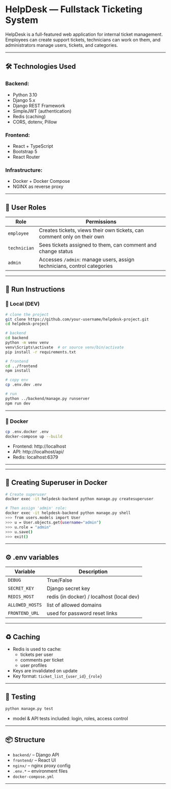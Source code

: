 # HelpDesk — Fullstack Ticketing System

HelpDesk is a full-featured web application for internal ticket management. Employees can create support tickets, technicians can work on them, and administrators manage users, tickets, and categories.

---

## 🛠 Technologies Used

### Backend:
- Python 3.10
- Django 5.x
- Django REST Framework
- SimpleJWT (authentication)
- Redis (caching)
- CORS, dotenv, Pillow

### Frontend:
- React + TypeScript
- Bootstrap 5
- React Router

### Infrastructure:
- Docker + Docker Compose
- NGINX as reverse proxy

---

## 🧩 User Roles

| Role         | Permissions                                                                |
|--------------|----------------------------------------------------------------------------|
| `employee`   | Creates tickets, views their own tickets, can comment only on their own   |
| `technician` | Sees tickets assigned to them, can comment and change status              |
| `admin`      | Accesses `/admin`: manage users, assign technicians, control categories   |

---

## 🚀 Run Instructions

### 🔧 Local (DEV)

```bash
# clone the project
git clone https://github.com/your-username/helpdesk-project.git
cd helpdesk-project

# backend
cd backend
python -m venv venv
venv\Scripts\activate  # or source venv/bin/activate
pip install -r requirements.txt

# frontend
cd ../frontend
npm install

# copy env
cp .env.dev .env

# run
python ../backend/manage.py runserver
npm run dev
```

---

### 🐳 Docker

```bash
cp .env.docker .env
docker-compose up --build
```

- Frontend: http://localhost
- API: http://localhost/api/
- Redis: localhost:6379

---

---

## 🔑 Creating Superuser in Docker

```bash
# Create superuser
docker exec -it helpdesk-backend python manage.py createsuperuser

# Then assign 'admin' role:
docker exec -it helpdesk-backend python manage.py shell
>>> from users.models import User
>>> u = User.objects.get(username="admin")
>>> u.role = "admin"
>>> u.save()
>>> exit()
```
---

## ⚙️ .env variables

| Variable       | Description                             |
|----------------|------------------------------------------|
| `DEBUG`        | True/False                               |
| `SECRET_KEY`   | Django secret key                        |
| `REDIS_HOST`   | redis (in docker) / localhost (local dev)|
| `ALLOWED_HOSTS`| list of allowed domains                  |
| `FRONTEND_URL` | used for password reset links            |

---

## ♻️ Caching

- Redis is used to cache:
  - tickets per user
  - comments per ticket
  - user profiles
- Keys are invalidated on update
- Key format: `ticket_list_{user_id}_{role}`

---

## 🧪 Testing

```bash
python manage.py test
```

- model & API tests included: login, roles, access control

---

## 📦 Structure

- `backend/` – Django API
- `frontend/` – React UI
- `nginx/` – nginx proxy config
- `.env.*` – environment files
- `docker-compose.yml`

---
